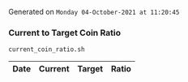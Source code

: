 Generated on `Monday 04-October-2021 at 11:20:45`

### Current to Target Coin Ratio
`current_coin_ratio.sh`

Date|Current|Target|Ratio
---|---|---|---
